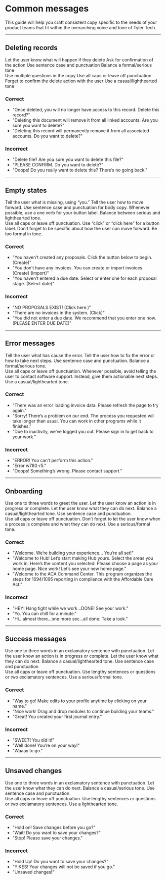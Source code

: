 # Common messages

This guide will help you craft consistent copy specific to the needs of your product teams that fit within the overarching voice and tone of Tyler Tech.

---

## Deleting records

<Columns columns="two" type="equal" denseSpacing={true}>
  <div>
    <DoDontGrid titleText="Do">
      <DoDontTextSection>
        <DoDontText type="do">Let the user know what will happen if they delete</DoDontText>
        <DoDontText type="do">Ask for confirmation of the action</DoDontText>
        <DoDontText type="do">Use sentence case and punctuation</DoDontText>
        <DoDontText type="do">Balance a formal/serious tone</DoDontText>
      </DoDontTextSection>
    </DoDontGrid>
  </div>

  <div>
    <DoDontGrid titleText="Don't">
      <DoDontTextSection>
        <DoDontText type="dont">Use multiple questions in the copy</DoDontText>
        <DoDontText type="dont">Use all caps or leave off punctuation</DoDontText>
        <DoDontText type="dont">Forget to confirm the delete action with the user</DoDontText>
        <DoDontText type="dont">Use a casual/lighthearted tone</DoDontText>
      </DoDontTextSection>
    </DoDontGrid>
  </div>
</Columns>

<Columns columns="two" type="equal" denseSpacing={true}>
<div>

  ### Correct

  - "Once deleted, you will no longer have access to this record. Delete this record?"
  - "Deleting this document will remove it from all linked accounts. Are you sure you want to delete?"
  - "Deleting this record will permanently remove it from all associated accounts. Do you want to delete?"

</div>

<div>

  ### Incorrect

  - "Delete file? Are you sure you want to delete this file?"
  - "PLEASE CONFIRM. Do you want to delete?"
  - "Ooops! Do you really want to delete this? There’s no going back."

</div>
</Columns>

---

## Empty states

<Columns columns="two" type="equal" denseSpacing={true}>
  <div>
    <DoDontGrid titleText="Do">
      <DoDontTextSection>
        <DoDontText type="do">Tell the user what is missing, using “you.”</DoDontText>
        <DoDontText type="do">Tell the user how to move forward.</DoDontText>
        <DoDontText type="do">Use sentence case and punctuation for body copy.</DoDontText>
        <DoDontText type="do">Whenever possible, use a one verb for your button label.</DoDontText>
        <DoDontText type="do">Balance between serious and lighthearted tone.</DoDontText>
      </DoDontTextSection>
    </DoDontGrid>
  </div>

  <div>
    <DoDontGrid titleText="Don't">
      <DoDontTextSection>
        <DoDontText type="dont">Use all caps or leave off punctuation.</DoDontText>
        <DoDontText type="dont">Use “click” or “click here” for a button label.</DoDontText>
        <DoDontText type="dont">Don’t forget to be specific about how the user can move forward.</DoDontText>
        <DoDontText type="dont">Be too formal in tone.</DoDontText>
      </DoDontTextSection>
    </DoDontGrid>
  </div>
</Columns>

<Columns columns="two" type="equal" denseSpacing={true}>
<div>

  ### Correct

  - "You haven’t created any proposals. Click the button below to begin. (Create)"
  - "You don’t have any invoices. You can create or import invoices. (Create) (Import)"
  - "You haven’t entered a due date. Select or enter one for each proposal stage. (Select date)"

</div>

<div>

  ### Incorrect

  - "NO PROPOSALS EXIST! (Click here.)"
  - "There are no invoices in the system. (Click)"
  - "You did not enter a due date. We recommend that you enter one now. (PLEASE ENTER DUE DATE)"

</div>
</Columns>

---

## Error messages

<Columns columns="two" type="equal" denseSpacing={true}>
  <div>
    <DoDontGrid titleText="Do">
      <DoDontTextSection>
        <DoDontText type="do">Tell the user what has cause the error.</DoDontText>
        <DoDontText type="do">Tell the user how to fix the error or how to take next steps.</DoDontText>
        <DoDontText type="do">Use sentence case and punctuation.</DoDontText>
        <DoDontText type="do">Balance a formal/serious tone.</DoDontText>
      </DoDontTextSection>
    </DoDontGrid>
  </div>

  <div>
    <DoDontGrid titleText="Don't">
      <DoDontTextSection>
        <DoDontText type="dont">Use all caps or leave off punctuation.</DoDontText>
        <DoDontText type="dont">Whenever possible, avoid telling the user to contact software support. Instead, give them actionable next steps.</DoDontText>
        <DoDontText type="dont">Use a casual/lighthearted tone.</DoDontText>
      </DoDontTextSection>
    </DoDontGrid>
  </div>
</Columns>

<Columns columns="two" type="equal" denseSpacing={true}>
<div>

  ### Correct

  - "There was an error loading invoice data. Please refresh the page to try again."
  - "Sorry! There’s a problem on our end. The process you requested will take longer than usual. You can work in other programs while it finishes."
  - "Due to inactivity, we’ve logged you out. Please sign in to get back to your work."

</div>

<div>

  ### Incorrect

  - "ERROR! You can’t perform this action."
  - "Error w780-r5."
  - "Ooops! Something’s wrong. Please contact support."

</div>
</Columns>

---

## Onboarding

<Columns columns="two" type="equal" denseSpacing={true}>
  <div>
    <DoDontGrid titleText="Do">
      <DoDontTextSection>
        <DoDontText type="do">Use one to three words to greet the user.</DoDontText>
        <DoDontText type="do">Let the user know an action is in progress or complete.</DoDontText>
        <DoDontText type="do">Let the user know what they can do next.</DoDontText>
        <DoDontText type="do">Balance a casual/lighthearted tone.</DoDontText>
        <DoDontText type="do">Use sentence case and punctuation.</DoDontText>
      </DoDontTextSection>
    </DoDontGrid>
  </div>

  <div>
    <DoDontGrid titleText="Don't">
      <DoDontTextSection>
        <DoDontText type="dont">Use all caps or leave off punctuation.</DoDontText>
        <DoDontText type="dont">Don’t forget to let the user know when a process is complete and what they can do next.</DoDontText>
        <DoDontText type="dont">Use a serious/formal tone.</DoDontText>
      </DoDontTextSection>
    </DoDontGrid>
  </div>
</Columns>

<Columns columns="two" type="equal" denseSpacing={true}>
<div>

  ### Correct

  - "Welcome. We’re building your experience... You’re all set!"
  - "Welcome to Hub! Let’s start making Hub yours. Select the areas you work in.
Here’s the content you selected. Please choose a page as your home page. Nice work! Let’s see your new home page."
  - "Welcome to the ACA Command Center. This program organizes the steps for 1094/1095 reporting in compliance with the Affordable Care Act."

</div>

<div>

  ### Incorrect

  - "HEY! Hang tight while we work...DONE! See your work."
  - "Yo. You can chill for a minute."
  - "Hi...almost there...one more sec...all done. Take a look."

</div>
</Columns>

---

## Success messages

<Columns columns="two" type="equal" denseSpacing={true}>
  <div>
    <DoDontGrid titleText="Do">
      <DoDontTextSection>
        <DoDontText type="do">Use one to three words in an exclamatory sentence with punctuation.</DoDontText>
        <DoDontText type="do">Let the user know an action is in progress or complete.</DoDontText>
        <DoDontText type="do">Let the user know what they can do next.</DoDontText>
        <DoDontText type="do">Balance a casual/lighthearted tone.</DoDontText>
        <DoDontText type="do">Use sentence case and punctuation.</DoDontText>
      </DoDontTextSection>
    </DoDontGrid>
  </div>

  <div>
    <DoDontGrid titleText="Don't">
      <DoDontTextSection>
        <DoDontText type="dont">Use all caps or leave off punctuation.</DoDontText>
        <DoDontText type="dont">Use lengthy sentences or questions or two exclamatory sentences.</DoDontText>
        <DoDontText type="dont">Use a serious/formal tone.</DoDontText>
      </DoDontTextSection>
    </DoDontGrid>
  </div>
</Columns>

<Columns columns="two" type="equal" denseSpacing={true}>
<div>

  ### Correct

  - "Way to go! Make edits to your profile anytime by clicking on your name."
  - "Nice work! Drag and drop modules to continue building your teams."
  - "Great! You created your first journal entry."

</div>

<div>

  ### Incorrect
  
  - "SWEET! You did it!"
  - "Well done! You’re on your way!"
  - "Waaay to go."

</div>
</Columns>

---

## Unsaved changes

<Columns columns="two" type="equal" denseSpacing={true}>
  <div>
    <DoDontGrid titleText="Do">
      <DoDontTextSection>
        <DoDontText type="do">Use one to three words in an exclamatory sentence with punctuation.</DoDontText>
        <DoDontText type="do">Let the user know what they can do next.</DoDontText>
        <DoDontText type="do">Balance a casual/serious tone.</DoDontText>
        <DoDontText type="do">Use sentence case and punctuation.</DoDontText>
      </DoDontTextSection>
    </DoDontGrid>
  </div>

  <div>
    <DoDontGrid titleText="Don't">
      <DoDontTextSection>
        <DoDontText type="dont">Use all caps or leave off punctuation.</DoDontText>
        <DoDontText type="dont">Use lengthy sentences or questions or two exclamatory sentences.</DoDontText>
        <DoDontText type="dont">Use a lighthearted tone.</DoDontText>
      </DoDontTextSection>
    </DoDontGrid>
  </div>
</Columns>

<Columns columns="two" type="equal" denseSpacing={true}>
<div>

  ### Correct

  - "Hold on! Save changes before you go?"
  - "Wait! Do you want to save your changes?"
  - "Stop! Please save your changes."
  
</div>
<div>

  ### Incorrect

  - "Hold Up! Do you want to save your changes?"
  - "YIKES! Your changes will not be saved if you go."
  - "Unsaved changes!"

</div>

</Columns>